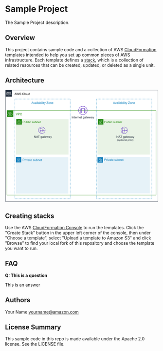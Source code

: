 # Sample Project
The Sample Project description.

## Overview
This project contains sample code and a collection of AWS [CloudFormation](https://docs.aws.amazon.com/AWSCloudFormation/latest/UserGuide/Welcome.html) templates intended to help you set up common pieces of AWS infrastructure. Each template defines a [stack](https://docs.aws.amazon.com/AWSCloudFormation/latest/UserGuide/stacks.html), which is a collection of related resources that can be created, updated, or deleted as a single unit.

## Architecture

![VPC](images/vpc.png "VPC")

## Creating stacks
Use the AWS [CloudFormation Console](https://console.aws.amazon.com/cloudformation/home) to run the templates. Click the "Create Stack" button in the upper left corner of the console, then under "Choose a template", select "Upload a template to Amazon S3" and click "Browse" to find your local fork of this repository and choose the template you want to run.

## FAQ
**Q: This is a question**

This is an answer


## Authors
Your Name yourname@amazon.com

## License Summary
This sample code in this repo is made available under the Apache 2.0 license. See the LICENSE file.